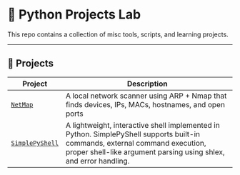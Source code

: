 # 🐍 Python Projects Lab

This repo contains a collection of misc tools, scripts, and learning projects.



---

## 📁 Projects

| Project | Description |
|--------|-------------|
| [`NetMap`](NetMap) | A local network scanner using ARP + Nmap that finds devices, IPs, MACs, hostnames, and open ports |
| [`SimplePyShell`](SimplePyShell) | A lightweight, interactive shell implemented in Python. SimplePyShell supports built-in commands, external command execution, proper shell-like argument parsing using shlex, and error handling. |


